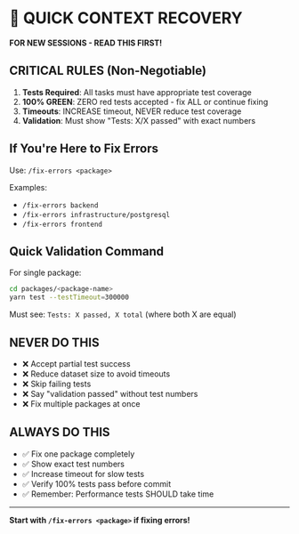 # 🔴 QUICK CONTEXT RECOVERY

**FOR NEW SESSIONS - READ THIS FIRST!**

## CRITICAL RULES (Non-Negotiable)

1. **Tests Required**: All tasks must have appropriate test coverage
2. **100% GREEN**: ZERO red tests accepted - fix ALL or continue fixing
3. **Timeouts**: INCREASE timeout, NEVER reduce test coverage
4. **Validation**: Must show "Tests: X/X passed" with exact numbers

## If You're Here to Fix Errors

Use: `/fix-errors <package>`

Examples:

- `/fix-errors backend`
- `/fix-errors infrastructure/postgresql`
- `/fix-errors frontend`

## Quick Validation Command

For single package:

```bash
cd packages/<package-name>
yarn test --testTimeout=300000
```

Must see: `Tests: X passed, X total` (where both X are equal)

## NEVER DO THIS

- ❌ Accept partial test success
- ❌ Reduce dataset size to avoid timeouts
- ❌ Skip failing tests
- ❌ Say "validation passed" without test numbers
- ❌ Fix multiple packages at once

## ALWAYS DO THIS

- ✅ Fix one package completely
- ✅ Show exact test numbers
- ✅ Increase timeout for slow tests
- ✅ Verify 100% tests pass before commit
- ✅ Remember: Performance tests SHOULD take time

---

**Start with `/fix-errors <package>` if fixing errors!**
